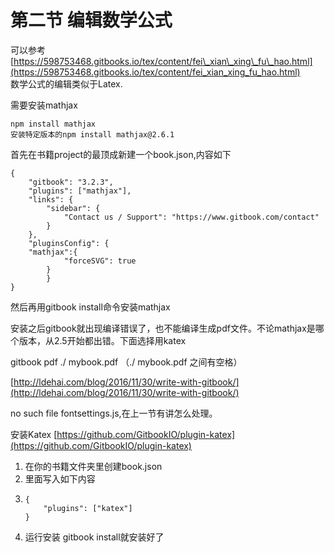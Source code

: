 # 第二节 编辑数学公式

可以参考[https://598753468.gitbooks.io/tex/content/fei\_xian\_xing\_fu\_hao.html](https://598753468.gitbooks.io/tex/content/fei_xian_xing_fu_hao.html)  
数学公式的编辑类似于Latex.

需要安装mathjax

```
npm install mathjax
安装特定版本的npm install mathjax@2.6.1
```

首先在书籍project的最顶成新建一个book.json,内容如下

```
{
    "gitbook": "3.2.3",
    "plugins": ["mathjax"],
    "links": {
        "sidebar": {
            "Contact us / Support": "https://www.gitbook.com/contact"
        }
    },
    "pluginsConfig": {
    "mathjax":{
            "forceSVG": true
        }
        }
}
```

然后再用gitbook install命令安装mathjax

安装之后gitbook就出现编译错误了，也不能编译生成pdf文件。不论mathjax是哪个版本，从2.5开始都出错。下面选择用katex

gitbook pdf ./ mybook.pdf  （./ mybook.pdf 之间有空格）

[http://ldehai.com/blog/2016/11/30/write-with-gitbook/](http://ldehai.com/blog/2016/11/30/write-with-gitbook/)

no such file fontsettings.js,在上一节有讲怎么处理。

安装Katex [https://github.com/GitbookIO/plugin-katex](https://github.com/GitbookIO/plugin-katex)

1. 在你的书籍文件夹里创建book.json 
2. 里面写入如下内容
3. ```
   {
       "plugins": ["katex"]
   }
   ```
4. 运行安装 gitbook install就安装好了



